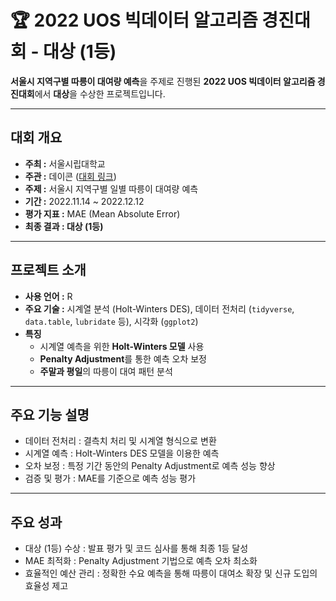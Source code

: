 # 🏆 2022 UOS 빅데이터 알고리즘 경진대회 - 대상 (1등)
**서울시 지역구별 따릉이 대여량 예측**을 주제로 진행된 **2022 UOS 빅데이터 알고리즘 경진대회**에서 **대상**을 수상한 프로젝트입니다.  

---

## 대회 개요
- **주최 :** 서울시립대학교  
- **주관 :** 데이콘 ([대회 링크](https://dacon.io/competitions/official/236029/overview/description))  
- **주제 :** 서울시 지역구별 일별 따릉이 대여량 예측  
- **기간 :** 2022.11.14 ~ 2022.12.12  
- **평가 지표 :** MAE (Mean Absolute Error)  
- **최종 결과 : 대상 (1등)**  

---

## 프로젝트 소개
- **사용 언어 :** R  
- **주요 기술 :** 시계열 분석 (Holt-Winters DES), 데이터 전처리 (`tidyverse`, `data.table`, `lubridate` 등), 시각화 (`ggplot2`)  
- **특징**  
  - 시계열 예측을 위한 **Holt-Winters 모델** 사용  
  - **Penalty Adjustment**를 통한 예측 오차 보정  
  - **주말과 평일**의 따릉이 대여 패턴 분석  

---

## 주요 기능 설명
- 데이터 전처리 : 결측치 처리 및 시계열 형식으로 변환
- 시계열 예측 : Holt-Winters DES 모델을 이용한 예측
- 오차 보정 : 특정 기간 동안의 Penalty Adjustment로 예측 성능 향상
- 검증 및 평가 : MAE를 기준으로 예측 성능 평가

---

## 주요 성과
- 대상 (1등) 수상 : 발표 평가 및 코드 심사를 통해 최종 1등 달성
- MAE 최적화 : Penalty Adjustment 기법으로 예측 오차 최소화
- 효율적인 예산 관리 : 정확한 수요 예측을 통해 따릉이 대여소 확장 및 신규 도입의 효율성 제고
